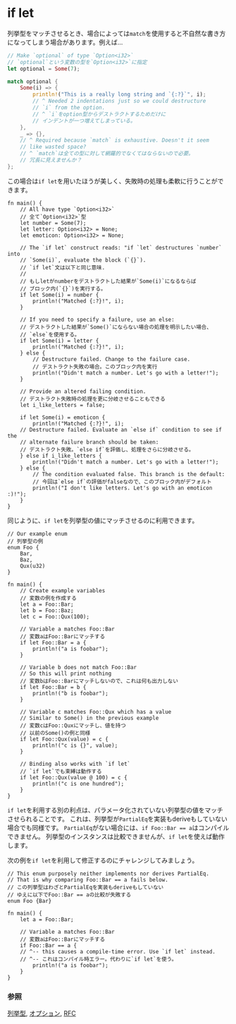 # if let

<!--
For some use cases, when matching enums, `match` is awkward. For example:
-->
列挙型をマッチさせるとき、場合によっては`match`を使用すると不自然な書き方になってしまう場合があります。例えば...

```rust
// Make `optional` of type `Option<i32>`
// `optional`という変数の型を`Option<i32>`に指定
let optional = Some(7);

match optional {
    Some(i) => {
        println!("This is a really long string and `{:?}`", i);
        // ^ Needed 2 indentations just so we could destructure
        // `i` from the option.
        // ^ `i`をoption型からデストラクトするためだけに
        // インデントが一つ増えてしまっている。
    },
    _ => {},
    // ^ Required because `match` is exhaustive. Doesn't it seem
    // like wasted space?
    // ^ `match`は全ての型に対して網羅的でなくてはならないので必要。
    // 冗長に見えませんか？
};

```

<!--
`if let` is cleaner for this use case and in addition allows various
failure options to be specified:
-->
この場合は`if let`を用いたほうが美しく、失敗時の処理も柔軟に行うことができます。

```rust,editable
fn main() {
    // All have type `Option<i32>`
    // 全て`Option<i32>`型
    let number = Some(7);
    let letter: Option<i32> = None;
    let emoticon: Option<i32> = None;

    // The `if let` construct reads: "if `let` destructures `number` into
    // `Some(i)`, evaluate the block (`{}`).
    // `if let`文は以下と同じ意味.
    //
    // もしletがnumberをデストラクトした結果が`Some(i)`になるならば
    // ブロック内(`{}`)を実行する。
    if let Some(i) = number {
        println!("Matched {:?}!", i);
    }

    // If you need to specify a failure, use an else:
    // デストラクトした結果が`Some()`にならない場合の処理を明示したい場合、
    // `else`を使用する。
    if let Some(i) = letter {
        println!("Matched {:?}!", i);
    } else {
        // Destructure failed. Change to the failure case.
        // デストラクト失敗の場合。このブロック内を実行
        println!("Didn't match a number. Let's go with a letter!");
    }

    // Provide an altered failing condition.
    // デストラクト失敗時の処理を更に分岐させることもできる
    let i_like_letters = false;

    if let Some(i) = emoticon {
        println!("Matched {:?}!", i);
    // Destructure failed. Evaluate an `else if` condition to see if the
    // alternate failure branch should be taken:
    // デストラクト失敗。`else if`を評価し、処理をさらに分岐させる。
    } else if i_like_letters {
        println!("Didn't match a number. Let's go with a letter!");
    } else {
        // The condition evaluated false. This branch is the default:
        // 今回は`else if`の評価がfalseなので、このブロック内がデフォルト
        println!("I don't like letters. Let's go with an emoticon :)!");
    }
}
```

<!--
In the same way, `if let` can be used to match any enum value:
-->
同じように、`if let`を列挙型の値にマッチさせるのに利用できます。

```rust,editable
// Our example enum
// 列挙型の例
enum Foo {
    Bar,
    Baz,
    Qux(u32)
}

fn main() {
    // Create example variables
    // 変数の例を作成する
    let a = Foo::Bar;
    let b = Foo::Baz;
    let c = Foo::Qux(100);
    
    // Variable a matches Foo::Bar
    // 変数aはFoo::Barにマッチする
    if let Foo::Bar = a {
        println!("a is foobar");
    }
    
    // Variable b does not match Foo::Bar
    // So this will print nothing
    // 変数bはFoo::Barにマッチしないので、これは何も出力しない
    if let Foo::Bar = b {
        println!("b is foobar");
    }
    
    // Variable c matches Foo::Qux which has a value
    // Similar to Some() in the previous example
    // 変数cはFoo::Quxにマッチし、値を持つ
    // 以前のSome()の例と同様
    if let Foo::Qux(value) = c {
        println!("c is {}", value);
    }

    // Binding also works with `if let`
    // `if let`でも束縛は動作する
    if let Foo::Qux(value @ 100) = c {
        println!("c is one hundred");
    }
}
```

<!--
Another benefit is that `if let` allows us to match non-parameterized enum variants. This is true even in cases where the enum doesn't implement or derive `PartialEq`. In such cases `if Foo::Bar == a` would fail to compile, because instances of the enum cannot be equated, however `if let` will continue to work.
-->
`if let`を利用する別の利点は、パラメータ化されていない列挙型の値をマッチさせられることです。
これは、列挙型が`PartialEq`を実装もderiveもしていない場合でも同様です。
`PartialEq`がない場合には、`if Foo::Bar == a`はコンパイルできません。
列挙型のインスタンスは比較できませんが、`if let`を使えば動作します。

<!--
Would you like a challenge? Fix the following example to use `if let`:
-->
次の例を`if let`を利用して修正するのにチャレンジしてみましょう。

```rust,editable,ignore,mdbook-runnable
// This enum purposely neither implements nor derives PartialEq.
// That is why comparing Foo::Bar == a fails below.
// この列挙型はわざとPartialEqを実装もderiveもしていない
// ゆえに以下でFoo::Bar == aの比較が失敗する
enum Foo {Bar}

fn main() {
    let a = Foo::Bar;

    // Variable a matches Foo::Bar
    // 変数aはFoo::Barにマッチする
    if Foo::Bar == a {
    // ^-- this causes a compile-time error. Use `if let` instead.
    // ^-- これはコンパイル時エラー。代わりに`if let`を使う。
        println!("a is foobar");
    }
}
```

<!--
### See also:
-->
### 参照

<!--
[`enum`][enum], [`Option`][option], and the [RFC][if_let_rfc]
-->
[列挙型][enum], [オプション][option], [RFC][if_let_rfc]

[enum]: ../custom_types/enum.md
[if_let_rfc]: https://github.com/rust-lang/rfcs/pull/160
[option]: ../std/option.md
